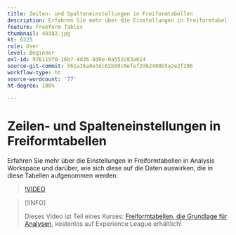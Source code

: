 ```yaml
---
title: Zeilen- und Spalteneinstellungen in Freiformtabellen
description: Erfahren Sie mehr über die Einstellungen in Freiformtabellen in Analysis Workspace und darüber, wie sich diese auf die Daten auswirken, die in diese Tabellen aufgenommen werden.
feature: Freeform Tables
thumbnail: 40382.jpg
kt: 6225
role: User
level: Beginner
exl-id: 976119f0-16b7-4d36-8d0e-0a552c83a614
source-git-commit: 561a36a8e3dc62b99c0efef2d62480b5a2e2f206
workflow-type: ht
source-wordcount: '77'
ht-degree: 100%

---
```


# Zeilen- und Spalteneinstellungen in Freiformtabellen

Erfahren Sie mehr über die Einstellungen in Freiformtabellen in Analysis Workspace und darüber, wie sich diese auf die Daten auswirken, die in diese Tabellen aufgenommen werden.

>[!VIDEO](https://video.tv.adobe.com/v/40382/?quality=12&learn=on)

>[!INFO]
>
> Dieses Video ist Teil eines Kurses: [Freiformtabellen, die Grundlage für Analysen](https://experienceleague.adobe.com/?recommended=Analytics-U-1-2020.3), kostenlos auf Experience League erhältlich!
